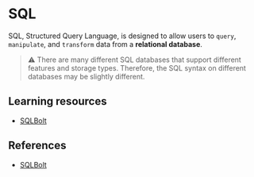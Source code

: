 # SQL

SQL, Structured Query Language, is designed to allow users to `query`, `manipulate`, and `transform` data from a **relational database**.

> ⚠️ There are many different SQL databases that support different features and storage types. Therefore, the SQL syntax on different databases may be slightly different.

## Learning resources
- [SQLBolt](https://sqlbolt.com/)

## References
- [SQLBolt](https://sqlbolt.com/)
